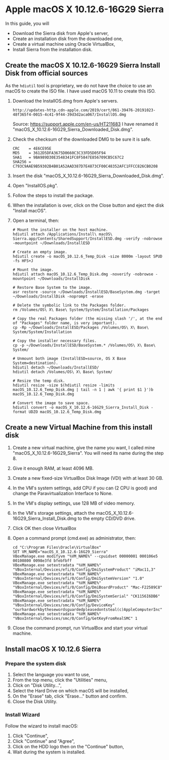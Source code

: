 # Apple macOS X 10.12.6-16G29 Sierra

In this guide, you will

-   Download the Sierra disk from Apple's server,
-   Create an installation disk from the downloaded one,
-   Create a virtual machine using Oracle VirtualBox,
-   Install Sierra from the installation disk.

## Create the macOS X 10.12.6-16G29 Sierra Install Disk from official sources

As the `hdiutil` tool is proprietary, we do not have the choice to use an macOS to create the ISO file. I have used macOS 10.11 to create this ISO.

1.  Download the InstallOS.dmg from Apple's servers.

        http://updates-http.cdn-apple.com/2019/cert/061-39476-20191023-48f365f4-0015-4c41-9f44-39d3d2aca067/InstallOS.dmg

    Source: https://support.apple.com/en-us/HT211683
    I have renamed it "macOS_X_10.12.6-16G29_Sierra_Downloaded_Disk.dmg".

2.  Check the checksum of the downloaded DMG to be sure it is safe.

        CRC    = 4E6CE95E
        MD5    = 3612D5DFA3675D0660C3C33FD5D05F94
        SHA1   = 9BA989D30E3548341FC8F5847E856709CB5C67C2
        SHA256 = C793C9AAE9B59302B4B01A52AAD387D7E4873CF00C48352AFC1FFCC826CB0208

3.  Insert the disk "macOS_X_10.12.6-16G29_Sierra_Downloaded_Disk.dmg".

4.  Open "InstallOS.pkg".

5.  Follow the steps to install the package.

6.  When the installation is over, click on the Close button and eject the disk "Install macOS".

7.  Open a terminal, then: 

        # Mount the installer on the host machine.
        hdiutil attach /Applications/Install\ macOS\ Sierra.app/Contents/SharedSupport/InstallESD.dmg -verify -nobrowse -mountpoint ~/Downloads/InstallESD
        
        # Create an empty image.
        hdiutil create -o macOS_10.12.6_Temp_Disk -size 8000m -layout SPUD -fs HFS+J
        
        # Mount the image.
        hdiutil attach macOS_10.12.6_Temp_Disk.dmg -noverify -nobrowse -mountpoint ~/Downloads/InstallDisk
        
        # Restore Base System to the image.
        asr restore -source ~/Downloads/InstallESD/BaseSystem.dmg -target ~/Downloads/InstallDisk -noprompt -erase
        
        # Delete the symbolic link to the Packages folder.
        rm /Volumes/OS\ X\ Base\ System/System/Installation/Packages
        
        # Copy the real Packages folder (the missing slash '/', at the end of "Packages" folder name, is very important).
        cp -Rp ~/Downloads/InstallESD/Packages /Volumes/OS\ X\ Base\ System/System/Installation
        
        # Copy the installer necessary files.
        cp -p ~/Downloads/InstallESD/BaseSystem.* /Volumes/OS\ X\ Base\ System/
        
        # Unmount both image (InstallESD=source, OS X Base System=destination).
        hdiutil detach ~/Downloads/InstallESD/
        hdiutil detach /Volumes/OS\ X\ Base\ System/
        
        # Resize the temp disk.
        hdiutil resize -size $(hdiutil resize -limits macOS_10.12.6_Temp_Disk.dmg | tail -n 1 | awk '{ print $1 }')b macOS_10.12.6_Temp_Disk.dmg
        
        # Convert the image to save space.
        hdiutil convert -o macOS_X_10.12.6-16G29_Sierra_Install_Disk -format UDZO macOS_10.12.6_Temp_Disk.dmg

## Create a new Virtual Machine from this install disk

1.  Create a new virtual machine, give the name you want, I called mine "macOS_X_10.12.6-16G29_Sierra".
   You will need its name during the step 8.

2.  Give it enough RAM, at least 4096 MB.

3.  Create a new fixed-size VirtualBox Disk Image (VDI) with at least 30 GB.

4.  In the VM's system settings, add CPU if you can (2 CPU is good) and change the Paravirtualization Interface to None.

5.  In the VM's display settings, use 128 MB of video memory.

6.  In the VM's storage settings, attach the macOS_X_10.12.6-16G29_Sierra_Install_Disk.dmg to the empty CD/DVD drive.

7.  Click OK then close VirtualBox

8.  Open a command prompt (cmd.exe) as administrator, then:

        cd "C:\Program Files\Oracle\VirtualBox"
        SET VM_NAME="macOS_X_10.12.6-16G29_Sierra"
        VBoxManage.exe modifyvm "%VM_NAME%" --cpuidset 00000001 000106e5 00100800 0098e3fd bfebfbff
        VBoxManage.exe setextradata "%VM_NAME%" "VBoxInternal/Devices/efi/0/Config/DmiSystemProduct" "iMac11,3"
        VBoxManage.exe setextradata "%VM_NAME%" "VBoxInternal/Devices/efi/0/Config/DmiSystemVersion" "1.0"
        VBoxManage.exe setextradata "%VM_NAME%" "VBoxInternal/Devices/efi/0/Config/DmiBoardProduct" "Mac-F22589C8"
        VBoxManage.exe setextradata "%VM_NAME%" "VBoxInternal/Devices/efi/0/Config/DmiSystemSerial" "CK1156I6DB6"
        VBoxManage.exe setextradata "%VM_NAME%" "VBoxInternal/Devices/smc/0/Config/DeviceKey" "ourhardworkbythesewordsguardedpleasedontsteal(c)AppleComputerInc"
        VBoxManage.exe setextradata "%VM_NAME%" "VBoxInternal/Devices/smc/0/Config/GetKeyFromRealSMC" 1

9.  Close the command prompt, run VirtualBox and start your virtual machine.

## Install macOS X 10.12.6 Sierra

### Prepare the system disk

1.  Select the language you want to use,
2.  From the top menu, click the "Utilities" menu,
3.  Click on "Disk Utility...",
4.  Select the Hard Drive on which macOS will be installed,
5.  On the "Erase" tab, click "Erase..." button and confirm.
6.  Close the Disk Utility.

### Install Wizard

Follow the wizard to install macOS:

1.  Click "Continue",
2.  Click "Continue" and "Agree",
3.  Click on the HDD logo then on the "Continue" button,
4.  Wait during the system is installed.

